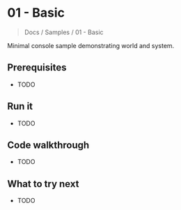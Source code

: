 # 01 - Basic

> Docs / Samples / 01 - Basic

Minimal console sample demonstrating world and system.

## Prerequisites

- TODO

## Run it

- TODO

## Code walkthrough

- TODO

## What to try next

- TODO
